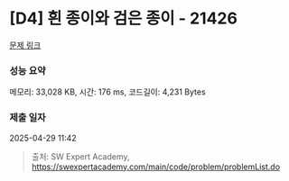 # [D4] 흰 종이와 검은 종이 - 21426 

[문제 링크](https://swexpertacademy.com/main/code/problem/problemDetail.do?contestProbId=AZD8M-IKyFEDFAVs) 

### 성능 요약

메모리: 33,028 KB, 시간: 176 ms, 코드길이: 4,231 Bytes

### 제출 일자

2025-04-29 11:42



> 출처: SW Expert Academy, https://swexpertacademy.com/main/code/problem/problemList.do